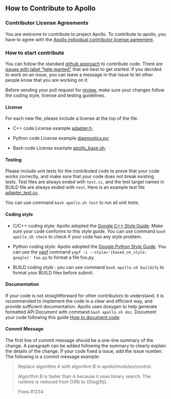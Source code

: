 ## How to Contribute to Apollo

### Contributor License Agreements

You are welcome to contribute to project Apollo. To contribute to apollo, you have to agree with the [Apollo individual contributor license agreement](
                https://gist.githubusercontent.com/startcode/f5ccf8887bfc7727a0ae05bf0d601e30/raw/029a11300e987e34a29a9d247ac30caa7f6741a7/Apollo_Individual_Contributor_License_Agreement).

### How to start contribute

You can follow the standard [github approach](https://help.github.com/articles/using-pull-requests/) to contribute code.
There are [issues with label "help wanted"](https://github.com/ApolloAuto/apollo/labels/help%20wanted) that are best to get started.
If you decided to work on an issue, you can leave a message in that issue to let other people know that you are working on it.


Before sending your pull request for
[review](https://github.com/ApolloAuto/apollo/pulls),
make sure your changes follow the coding style, license and testing guidelines.

#### License

For each new file, please include a license at the top of the file. 

* C++ code License example [adapter.h](https://github.com/ApolloAuto/apollo/blob/master/modules/common/adapters/adapter.h);

* Python code License example [diagnostics.py](https://github.com/ApolloAuto/apollo/blob/master/modules/tools/diagnostics/diagnostics.py);

* Bash code License example [apollo_base.sh](https://github.com/ApolloAuto/apollo/blob/master/scripts/apollo_base.sh);

#### Testing

Please include unit tests for the contributed code to prove that your code works correctly,
and make sure that your code does not break existing tests. Test files are always ended with `test.cc`, and the test target names in BUILD file are always ended with `test`.
Here is an example test file [adapter_test.cc](https://github.com/ApolloAuto/apollo/blob/master/modules/common/adapters/adapter_test.cc).

You can use command `bash apollo.sh test` to run all unit tests.

#### Coding style

* C/C++ coding style: Apollo adopted the [Google C++ Style Guide](https://google.github.io/styleguide/cppguide.html). Make sure your code conforms to this style guide. You can use command `bash apollo.sh check` to check if your code has any style problem.

* Python coding style:  Apollo adopted the [Google Python Style Guide](https://google.github.io/styleguide/pyguide.html). You can use the  [yapf](https://github.com/google/yapf) command `yapf -i --style='{based_on_style: google}' foo.py` to format a file foo.py.

* BUILD coding style : you can use command `bash apollo.sh buildify` to format your BUILD files before submit.

#### Documentation

If your code is not straightforward for other contributors to understand, it is recommended to implement the code in a clear and efficient way, and provide sufficient documentation.
Apollo uses doxygen to help generate formatted API Document with command `bash apollo.sh doc`.
Document your code following this guide [How to document code](how_to_document_code.md).

#### Commit Message
The first line of commit message should be a one-line summary of the change.
A paragraph can be added following the summary to clearly explain the details of the change.
If your code fixed a issue, add the issue number.
The following is a commit message example:


> Replace algorithm A with algorithm B in apollo/modules/control.
>
> Algorithm B is faster than A because it uses binary search. The runtime is reduced from O(N) to O(log(N)).
>
> Fixes #1234


